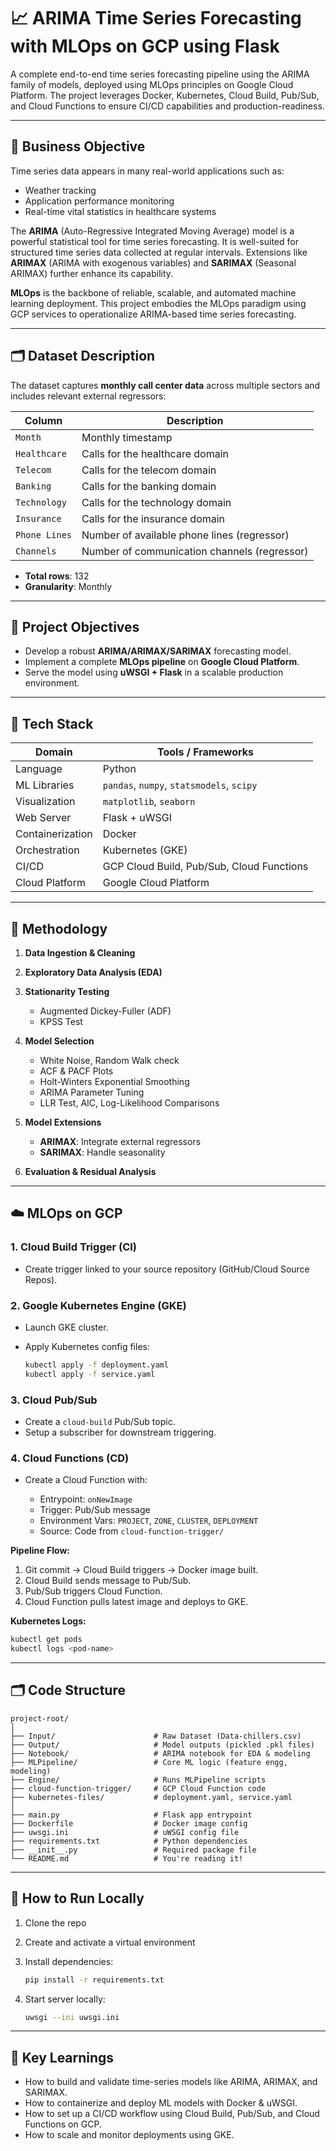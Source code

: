 

# 📈 ARIMA Time Series Forecasting with MLOps on GCP using Flask

A complete end-to-end time series forecasting pipeline using the ARIMA family of models, deployed using MLOps principles on Google Cloud Platform. The project leverages Docker, Kubernetes, Cloud Build, Pub/Sub, and Cloud Functions to ensure CI/CD capabilities and production-readiness.

---

## 🎯 Business Objective

Time series data appears in many real-world applications such as:

* Weather tracking
* Application performance monitoring
* Real-time vital statistics in healthcare systems

The **ARIMA** (Auto-Regressive Integrated Moving Average) model is a powerful statistical tool for time series forecasting. It is well-suited for structured time series data collected at regular intervals. Extensions like **ARIMAX** (ARIMA with exogenous variables) and **SARIMAX** (Seasonal ARIMAX) further enhance its capability.

**MLOps** is the backbone of reliable, scalable, and automated machine learning deployment. This project embodies the MLOps paradigm using GCP services to operationalize ARIMA-based time series forecasting.

---

## 🗂️ Dataset Description

The dataset captures **monthly call center data** across multiple sectors and includes relevant external regressors:

| Column        | Description                                  |
| ------------- | -------------------------------------------- |
| `Month`       | Monthly timestamp                            |
| `Healthcare`  | Calls for the healthcare domain              |
| `Telecom`     | Calls for the telecom domain                 |
| `Banking`     | Calls for the banking domain                 |
| `Technology`  | Calls for the technology domain              |
| `Insurance`   | Calls for the insurance domain               |
| `Phone Lines` | Number of available phone lines (regressor)  |
| `Channels`    | Number of communication channels (regressor) |

* **Total rows**: 132
* **Granularity**: Monthly

---

## 🚀 Project Objectives

* Develop a robust **ARIMA/ARIMAX/SARIMAX** forecasting model.
* Implement a complete **MLOps pipeline** on **Google Cloud Platform**.
* Serve the model using **uWSGI + Flask** in a scalable production environment.

---

## 🧰 Tech Stack

| Domain           | Tools / Frameworks                        |
| ---------------- | ----------------------------------------- |
| Language         | Python                                    |
| ML Libraries     | `pandas`, `numpy`, `statsmodels`, `scipy` |
| Visualization    | `matplotlib`, `seaborn`                   |
| Web Server       | Flask + uWSGI                             |
| Containerization | Docker                                    |
| Orchestration    | Kubernetes (GKE)                          |
| CI/CD            | GCP Cloud Build, Pub/Sub, Cloud Functions |
| Cloud Platform   | Google Cloud Platform                     |

---

## 🧪 Methodology

1. **Data Ingestion & Cleaning**
2. **Exploratory Data Analysis (EDA)**
3. **Stationarity Testing**

   * Augmented Dickey-Fuller (ADF)
   * KPSS Test
4. **Model Selection**

   * White Noise, Random Walk check
   * ACF & PACF Plots
   * Holt-Winters Exponential Smoothing
   * ARIMA Parameter Tuning
   * LLR Test, AIC, Log-Likelihood Comparisons
5. **Model Extensions**

   * **ARIMAX**: Integrate external regressors
   * **SARIMAX**: Handle seasonality
6. **Evaluation & Residual Analysis**

---

## ☁️ MLOps on GCP

### 1. Cloud Build Trigger (CI)

* Create trigger linked to your source repository (GitHub/Cloud Source Repos).

### 2. Google Kubernetes Engine (GKE)

* Launch GKE cluster.
* Apply Kubernetes config files:

  ```bash
  kubectl apply -f deployment.yaml
  kubectl apply -f service.yaml
  ```

### 3. Cloud Pub/Sub

* Create a `cloud-build` Pub/Sub topic.
* Setup a subscriber for downstream triggering.

### 4. Cloud Functions (CD)

* Create a Cloud Function with:

  * Entrypoint: `onNewImage`
  * Trigger: Pub/Sub message
  * Environment Vars: `PROJECT`, `ZONE`, `CLUSTER`, `DEPLOYMENT`
  * Source: Code from `cloud-function-trigger/`

**Pipeline Flow:**

1. Git commit → Cloud Build triggers → Docker image built.
2. Cloud Build sends message to Pub/Sub.
3. Pub/Sub triggers Cloud Function.
4. Cloud Function pulls latest image and deploys to GKE.

**Kubernetes Logs:**

```bash
kubectl get pods
kubectl logs <pod-name>
```

---

## 🗂️ Code Structure

```
project-root/
│
├── Input/                      # Raw Dataset (Data-chillers.csv)
├── Output/                     # Model outputs (pickled .pkl files)
├── Notebook/                   # ARIMA notebook for EDA & modeling
├── MLPipeline/                 # Core ML logic (feature engg, modeling)
├── Engine/                     # Runs MLPipeline scripts
├── cloud-function-trigger/     # GCP Cloud Function code
├── kubernetes-files/           # deployment.yaml, service.yaml
│
├── main.py                     # Flask app entrypoint
├── Dockerfile                  # Docker image config
├── uwsgi.ini                   # uWSGI config file
├── requirements.txt            # Python dependencies
├── __init__.py                 # Required package file
└── README.md                   # You're reading it!
```

---

## 📌 How to Run Locally

1. Clone the repo
2. Create and activate a virtual environment
3. Install dependencies:

   ```bash
   pip install -r requirements.txt
   ```
4. Start server locally:

   ```bash
   uwsgi --ini uwsgi.ini
   ```

---

## 🧠 Key Learnings

* How to build and validate time-series models like ARIMA, ARIMAX, and SARIMAX.
* How to containerize and deploy ML models with Docker & uWSGI.
* How to set up a CI/CD workflow using Cloud Build, Pub/Sub, and Cloud Functions on GCP.
* How to scale and monitor deployments using GKE.


